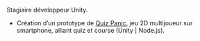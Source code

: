 Stagiaire développeur Unity.  

- Création d’un prototype de [Quiz Panic](https://www.gerwinsoftware.com/app/quiz-panic/), jeu 2D multijoueur sur smartphone, alliant quiz et course (Unity | Node.js). 
